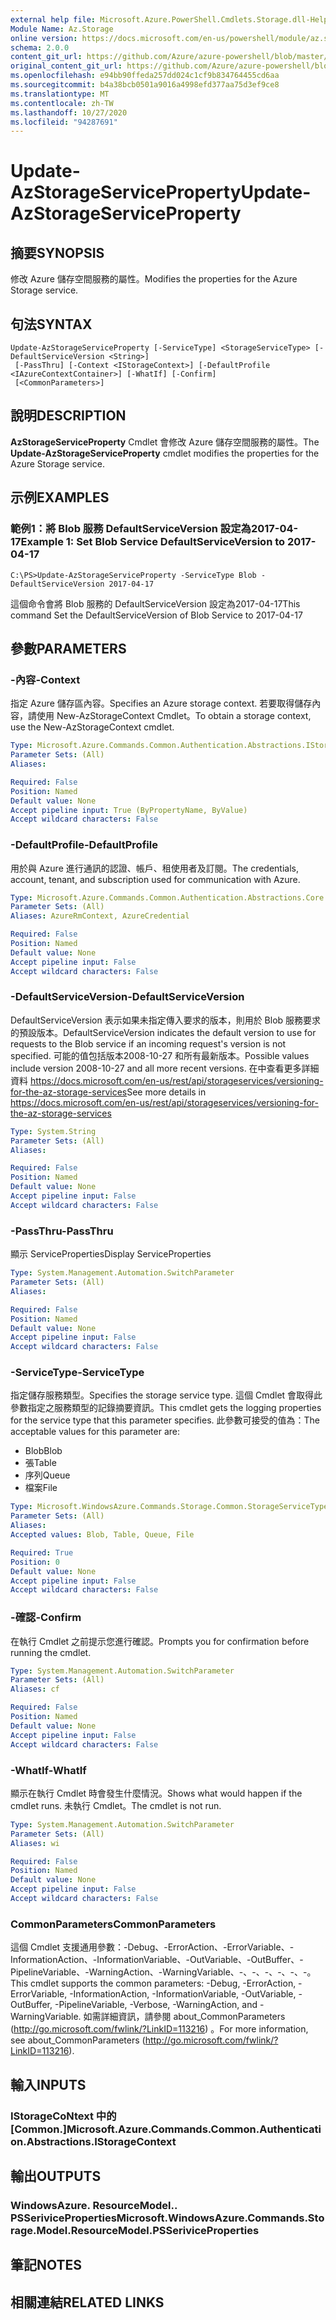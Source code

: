 ```yaml
---
external help file: Microsoft.Azure.PowerShell.Cmdlets.Storage.dll-Help.xml
Module Name: Az.Storage
online version: https://docs.microsoft.com/en-us/powershell/module/az.storage/update-azstorageserviceproperty
schema: 2.0.0
content_git_url: https://github.com/Azure/azure-powershell/blob/master/src/Storage/Storage.Management/help/Update-AzStorageServiceProperty.md
original_content_git_url: https://github.com/Azure/azure-powershell/blob/master/src/Storage/Storage.Management/help/Update-AzStorageServiceProperty.md
ms.openlocfilehash: e94bb90ffeda257dd024c1cf9b834764455cd6aa
ms.sourcegitcommit: b4a38bcb0501a9016a4998efd377aa75d3ef9ce8
ms.translationtype: MT
ms.contentlocale: zh-TW
ms.lasthandoff: 10/27/2020
ms.locfileid: "94287691"
---
```

# <span data-ttu-id="f0857-101">Update-AzStorageServiceProperty</span><span class="sxs-lookup"><span data-stu-id="f0857-101">Update-AzStorageServiceProperty</span></span>

## <span data-ttu-id="f0857-102">摘要</span><span class="sxs-lookup"><span data-stu-id="f0857-102">SYNOPSIS</span></span>
<span data-ttu-id="f0857-103">修改 Azure 儲存空間服務的屬性。</span><span class="sxs-lookup"><span data-stu-id="f0857-103">Modifies the properties for the Azure Storage service.</span></span>

## <span data-ttu-id="f0857-104">句法</span><span class="sxs-lookup"><span data-stu-id="f0857-104">SYNTAX</span></span>

```
Update-AzStorageServiceProperty [-ServiceType] <StorageServiceType> [-DefaultServiceVersion <String>]
 [-PassThru] [-Context <IStorageContext>] [-DefaultProfile <IAzureContextContainer>] [-WhatIf] [-Confirm]
 [<CommonParameters>]
```

## <span data-ttu-id="f0857-105">說明</span><span class="sxs-lookup"><span data-stu-id="f0857-105">DESCRIPTION</span></span>
<span data-ttu-id="f0857-106">**AzStorageServiceProperty** Cmdlet 會修改 Azure 儲存空間服務的屬性。</span><span class="sxs-lookup"><span data-stu-id="f0857-106">The **Update-AzStorageServiceProperty** cmdlet modifies the properties for the Azure Storage service.</span></span>

## <span data-ttu-id="f0857-107">示例</span><span class="sxs-lookup"><span data-stu-id="f0857-107">EXAMPLES</span></span>

### <span data-ttu-id="f0857-108">範例1：將 Blob 服務 DefaultServiceVersion 設定為2017-04-17</span><span class="sxs-lookup"><span data-stu-id="f0857-108">Example 1: Set Blob Service DefaultServiceVersion to 2017-04-17</span></span>
```
C:\PS>Update-AzStorageServiceProperty -ServiceType Blob -DefaultServiceVersion 2017-04-17
```

<span data-ttu-id="f0857-109">這個命令會將 Blob 服務的 DefaultServiceVersion 設定為2017-04-17</span><span class="sxs-lookup"><span data-stu-id="f0857-109">This command Set the DefaultServiceVersion of Blob Service to 2017-04-17</span></span>

## <span data-ttu-id="f0857-110">參數</span><span class="sxs-lookup"><span data-stu-id="f0857-110">PARAMETERS</span></span>

### <span data-ttu-id="f0857-111">-內容</span><span class="sxs-lookup"><span data-stu-id="f0857-111">-Context</span></span>
<span data-ttu-id="f0857-112">指定 Azure 儲存區內容。</span><span class="sxs-lookup"><span data-stu-id="f0857-112">Specifies an Azure storage context.</span></span>
<span data-ttu-id="f0857-113">若要取得儲存內容，請使用 New-AzStorageContext Cmdlet。</span><span class="sxs-lookup"><span data-stu-id="f0857-113">To obtain a storage context, use the New-AzStorageContext cmdlet.</span></span>

```yaml
Type: Microsoft.Azure.Commands.Common.Authentication.Abstractions.IStorageContext
Parameter Sets: (All)
Aliases:

Required: False
Position: Named
Default value: None
Accept pipeline input: True (ByPropertyName, ByValue)
Accept wildcard characters: False
```

### <span data-ttu-id="f0857-114">-DefaultProfile</span><span class="sxs-lookup"><span data-stu-id="f0857-114">-DefaultProfile</span></span>
<span data-ttu-id="f0857-115">用於與 Azure 進行通訊的認證、帳戶、租使用者及訂閱。</span><span class="sxs-lookup"><span data-stu-id="f0857-115">The credentials, account, tenant, and subscription used for communication with Azure.</span></span>

```yaml
Type: Microsoft.Azure.Commands.Common.Authentication.Abstractions.Core.IAzureContextContainer
Parameter Sets: (All)
Aliases: AzureRmContext, AzureCredential

Required: False
Position: Named
Default value: None
Accept pipeline input: False
Accept wildcard characters: False
```

### <span data-ttu-id="f0857-116">-DefaultServiceVersion</span><span class="sxs-lookup"><span data-stu-id="f0857-116">-DefaultServiceVersion</span></span>
<span data-ttu-id="f0857-117">DefaultServiceVersion 表示如果未指定傳入要求的版本，則用於 Blob 服務要求的預設版本。</span><span class="sxs-lookup"><span data-stu-id="f0857-117">DefaultServiceVersion indicates the default version to use for requests to the Blob service if an incoming request's version is not specified.</span></span> <span data-ttu-id="f0857-118">可能的值包括版本2008-10-27 和所有最新版本。</span><span class="sxs-lookup"><span data-stu-id="f0857-118">Possible values include version 2008-10-27 and all more recent versions.</span></span> <span data-ttu-id="f0857-119">在中查看更多詳細資料 https://docs.microsoft.com/en-us/rest/api/storageservices/versioning-for-the-az-storage-services</span><span class="sxs-lookup"><span data-stu-id="f0857-119">See more details in https://docs.microsoft.com/en-us/rest/api/storageservices/versioning-for-the-az-storage-services</span></span>

```yaml
Type: System.String
Parameter Sets: (All)
Aliases:

Required: False
Position: Named
Default value: None
Accept pipeline input: False
Accept wildcard characters: False
```

### <span data-ttu-id="f0857-120">-PassThru</span><span class="sxs-lookup"><span data-stu-id="f0857-120">-PassThru</span></span>
<span data-ttu-id="f0857-121">顯示 ServiceProperties</span><span class="sxs-lookup"><span data-stu-id="f0857-121">Display ServiceProperties</span></span>

```yaml
Type: System.Management.Automation.SwitchParameter
Parameter Sets: (All)
Aliases:

Required: False
Position: Named
Default value: None
Accept pipeline input: False
Accept wildcard characters: False
```

### <span data-ttu-id="f0857-122">-ServiceType</span><span class="sxs-lookup"><span data-stu-id="f0857-122">-ServiceType</span></span>
<span data-ttu-id="f0857-123">指定儲存服務類型。</span><span class="sxs-lookup"><span data-stu-id="f0857-123">Specifies the storage service type.</span></span>
<span data-ttu-id="f0857-124">這個 Cmdlet 會取得此參數指定之服務類型的記錄摘要資訊。</span><span class="sxs-lookup"><span data-stu-id="f0857-124">This cmdlet gets the logging properties for the service type that this parameter specifies.</span></span>
<span data-ttu-id="f0857-125">此參數可接受的值為：</span><span class="sxs-lookup"><span data-stu-id="f0857-125">The acceptable values for this parameter are:</span></span>
- <span data-ttu-id="f0857-126">Blob</span><span class="sxs-lookup"><span data-stu-id="f0857-126">Blob</span></span> 
- <span data-ttu-id="f0857-127">張</span><span class="sxs-lookup"><span data-stu-id="f0857-127">Table</span></span>
- <span data-ttu-id="f0857-128">序列</span><span class="sxs-lookup"><span data-stu-id="f0857-128">Queue</span></span>
- <span data-ttu-id="f0857-129">檔案</span><span class="sxs-lookup"><span data-stu-id="f0857-129">File</span></span>

```yaml
Type: Microsoft.WindowsAzure.Commands.Storage.Common.StorageServiceType
Parameter Sets: (All)
Aliases:
Accepted values: Blob, Table, Queue, File

Required: True
Position: 0
Default value: None
Accept pipeline input: False
Accept wildcard characters: False
```

### <span data-ttu-id="f0857-130">-確認</span><span class="sxs-lookup"><span data-stu-id="f0857-130">-Confirm</span></span>
<span data-ttu-id="f0857-131">在執行 Cmdlet 之前提示您進行確認。</span><span class="sxs-lookup"><span data-stu-id="f0857-131">Prompts you for confirmation before running the cmdlet.</span></span>

```yaml
Type: System.Management.Automation.SwitchParameter
Parameter Sets: (All)
Aliases: cf

Required: False
Position: Named
Default value: None
Accept pipeline input: False
Accept wildcard characters: False
```

### <span data-ttu-id="f0857-132">-WhatIf</span><span class="sxs-lookup"><span data-stu-id="f0857-132">-WhatIf</span></span>
<span data-ttu-id="f0857-133">顯示在執行 Cmdlet 時會發生什麼情況。</span><span class="sxs-lookup"><span data-stu-id="f0857-133">Shows what would happen if the cmdlet runs.</span></span> <span data-ttu-id="f0857-134">未執行 Cmdlet。</span><span class="sxs-lookup"><span data-stu-id="f0857-134">The cmdlet is not run.</span></span>

```yaml
Type: System.Management.Automation.SwitchParameter
Parameter Sets: (All)
Aliases: wi

Required: False
Position: Named
Default value: None
Accept pipeline input: False
Accept wildcard characters: False
```

### <span data-ttu-id="f0857-135">CommonParameters</span><span class="sxs-lookup"><span data-stu-id="f0857-135">CommonParameters</span></span>
<span data-ttu-id="f0857-136">這個 Cmdlet 支援通用參數：-Debug、-ErrorAction、-ErrorVariable、-InformationAction、-InformationVariable、-OutVariable、-OutBuffer、-PipelineVariable、-WarningAction、-WarningVariable、-、-、-、-、-、-。</span><span class="sxs-lookup"><span data-stu-id="f0857-136">This cmdlet supports the common parameters: -Debug, -ErrorAction, -ErrorVariable, -InformationAction, -InformationVariable, -OutVariable, -OutBuffer, -PipelineVariable, -Verbose, -WarningAction, and -WarningVariable.</span></span> <span data-ttu-id="f0857-137">如需詳細資訊，請參閱 about_CommonParameters (http://go.microsoft.com/fwlink/?LinkID=113216) 。</span><span class="sxs-lookup"><span data-stu-id="f0857-137">For more information, see about_CommonParameters (http://go.microsoft.com/fwlink/?LinkID=113216).</span></span>

## <span data-ttu-id="f0857-138">輸入</span><span class="sxs-lookup"><span data-stu-id="f0857-138">INPUTS</span></span>

### <span data-ttu-id="f0857-139">IStorageCoNtext 中的 [Common.]</span><span class="sxs-lookup"><span data-stu-id="f0857-139">Microsoft.Azure.Commands.Common.Authentication.Abstractions.IStorageContext</span></span>

## <span data-ttu-id="f0857-140">輸出</span><span class="sxs-lookup"><span data-stu-id="f0857-140">OUTPUTS</span></span>

### <span data-ttu-id="f0857-141">WindowsAzure. ResourceModel.. PSSeriviceProperties</span><span class="sxs-lookup"><span data-stu-id="f0857-141">Microsoft.WindowsAzure.Commands.Storage.Model.ResourceModel.PSSeriviceProperties</span></span>

## <span data-ttu-id="f0857-142">筆記</span><span class="sxs-lookup"><span data-stu-id="f0857-142">NOTES</span></span>

## <span data-ttu-id="f0857-143">相關連結</span><span class="sxs-lookup"><span data-stu-id="f0857-143">RELATED LINKS</span></span>
